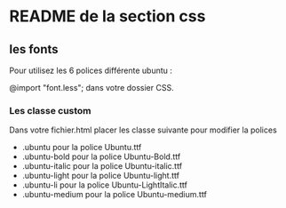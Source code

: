 # README de la section css

## les fonts

Pour utilisez les 6 polices différente ubuntu :

@import "font.less"; dans votre dossier CSS.

### Les classe custom

Dans votre fichier.html placer les classe suivante pour modifier la polices

+ .ubuntu pour la police Ubuntu.ttf
+ .ubuntu-bold pour la police Ubuntu-Bold.ttf
+ .ubuntu-italic pour la police Ubuntu-italic.ttf
+ .ubuntu-light pour la police Ubuntu-light.ttf
+ .ubuntu-li pour la police Ubuntu-LightItalic.ttf
+ .ubuntu-medium pour la police Ubuntu-medium.ttf
